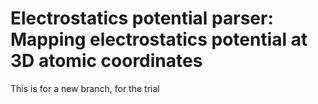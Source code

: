 # Electrostatics potential parser: Mapping electrostatics potential at 3D atomic coordinates
This is for a new branch, for the trial

